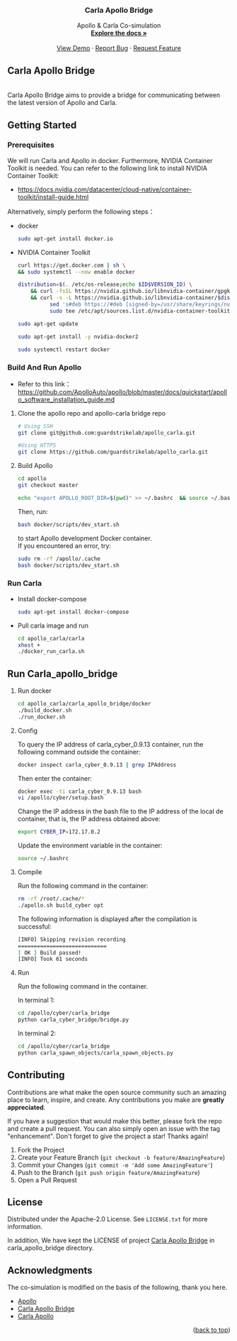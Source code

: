 <a name="readme-top"></a>


<!-- PROJECT LOGO -->
<br />
<div align="center">
  <!-- <a href="https://github.com/othneildrew/Best-README-Template">
    <img src="images/logo.png" alt="Logo" width="80" height="80">
  </a> -->

  <h3 align="center">Carla Apollo Bridge</h3>

  <p align="center">
    Apollo & Carla Co-simulation
    <br />
    <a href="https://github.com/othneildrew/Best-README-Template"><strong>Explore the docs »</strong></a>
    <br />
    <br />
    <a href="https://github.com/othneildrew/Best-README-Template">View Demo</a>
    ·
    <a href="https://github.com/othneildrew/Best-README-Template/issues">Report Bug</a>
    ·
    <a href="https://github.com/othneildrew/Best-README-Template/issues">Request Feature</a>
  </p>
</div>



<!-- TABLE OF CONTENTS -->
<!-- <details>
  <summary>Table of Contents</summary>
  <ol>
    <li>
      <a href="#about-the-project">About Carla Apollo Bridge</a>
      <ul>
        <li><a href="#built-with">Built With</a></li>
      </ul>
    </li>
    <li>
      <a href="#getting-started">Getting Started</a>
      <ul>
        <li><a href="#prerequisites">Prerequisites</a></li>
        <li><a href="#installation">Installation</a></li>
      </ul>
    </li>
    <li><a href="#usage">Usage</a></li>
    <li><a href="#roadmap">Roadmap</a></li>
    <li><a href="#contributing">Contributing</a></li>
    <li><a href="#license">License</a></li>
    <li><a href="#contact">Contact</a></li>
    <li><a href="#acknowledgments">Acknowledgments</a></li>
  </ol>
</details> -->


<!-- ABOUT THE PROJECT -->
## Carla Apollo Bridge

<!-- [![Product Name Screen Shot][product-screenshot]](https://example.com) -->
<br>Carla Apollo Bridge aims to provide a bridge for communicating between the latest version of Apollo and Carla.

<!-- GETTING STARTED -->
## Getting Started

### Prerequisites

We will run Carla and Apollo in docker. Furthermore, NVIDIA Container Toolkit is needed. You can refer to the following link to install NVIDIA Container Toolkit:
* https://docs.nvidia.com/datacenter/cloud-native/container-toolkit/install-guide.html

Alternatively, simply perform the following steps：

* docker

  ```sh
  sudo apt-get install docker.io
  ```
* NVIDIA Container Toolkit

  ```sh
  curl https://get.docker.com | sh \
  && sudo systemctl --now enable docker
  ```
  ```sh
  distribution=$(. /etc/os-release;echo $ID$VERSION_ID) \
      && curl -fsSL https://nvidia.github.io/libnvidia-container/gpgkey | sudo gpg --dearmor -o /usr/share/keyrings/nvidia-container-toolkit-keyring.gpg \
      && curl -s -L https://nvidia.github.io/libnvidia-container/$distribution/libnvidia-container.list | \
            sed 's#deb https://#deb [signed-by=/usr/share/keyrings/nvidia-container-toolkit-keyring.gpg] https://#g' | \
            sudo tee /etc/apt/sources.list.d/nvidia-container-toolkit.list
  ```
  ```sh
  sudo apt-get update
  ```
  ```sh
  sudo apt-get install -y nvidia-docker2
  ```
  ```sh
  sudo systemctl restart docker
  ```

### Build And Run Apollo

* Refer to this link：
<br> https://github.com/ApolloAuto/apollo/blob/master/docs/quickstart/apollo_software_installation_guide.md

1. Clone the apollo repo and apollo-carla bridge repo

   ```sh
   # Using SSH
   git clone git@github.com:guardstrikelab/apollo_carla.git

   #Using HTTPS
   git clone https://github.com/guardstrikelab/apollo_carla.git
   ```

2. Build Apollo

   ```sh
   cd apollo
   git checkout master
   ```
   ```sh
   echo "export APOLLO_ROOT_DIR=$(pwd)" >> ~/.bashrc  && source ~/.bashrc
   ```
   Then, run:
   ```sh
   bash docker/scripts/dev_start.sh
   ```
   to start Apollo development Docker container.
   <br>If you encountered an error, try:
   ```sh
   sudo rm -rf /apollo/.cache
   bash docker/scripts/dev_start.sh
   ```

### Run Carla
* Install docker-compose

   ```sh
   sudo apt-get install docker-compose
   ```
* Pull carla image and run
  
   ```sh
   cd apollo_carla/carla
   xhost +
   ./docker_run_carla.sh
   ```

<!-- USAGE EXAMPLES -->
## Run Carla_apollo_bridge
1.  Run docker
    ```sh
    cd apollo_carla/carla_apollo_bridge/docker
    ./build_docker.sh
    ./run_docker.sh
    ```
2.  Config
    
    To query the IP address of carla_cyber_0.9.13 container, run the following command outside the container:
    ```sh
    docker inspect carla_cyber_0.9.13 | grep IPAddress
    ```
    Then enter the container:
    ```sh
    docker exec -ti carla_cyber_0.9.13 bash
    vi /apollo/cyber/setup.bash
    ```
    Change the IP address in the bash file to the IP address of the local de container, that is, the IP address obtained above:
    ```sh
    export CYBER_IP=172.17.0.2
    ```
    Update the environment variable in the container:
    ```sh
    source ~/.bashrc
    ```
3.  Compile
    
    Run the following command in the container:
    ```sh
    rm -rf /root/.cache/*
    ./apollo.sh build_cyber opt
    ```
    The following information is displayed after the compilation is successful:
    ```sh
    [INFO] Skipping revision recording
    ============================
    [ OK ] Build passed!
    [INFO] Took 61 seconds
    ```
4. Run

    Run the following command in the container.

    In terminal 1:
    ```sh
    cd /apollo/cyber/carla_bridge
    python carla_cyber_bridge/bridge.py
    ```
    In terminal 2:
    ```sh
    cd /apollo/cyber/carla_bridge
    python carla_spawn_objects/carla_spawn_objects.py
    ```


<!-- ROADMAP -->
<!-- ## Roadmap
- [ ] Add Additional Templates w/ Examples
- [ ] Add "components" document to easily copy & paste sections of the readme
- [ ] Multi-language Support
    - [ ] Chinese
    - [ ] Spanish

See the [open issues](https://github.com/othneildrew/Best-README-Template/issues) for a full list of proposed features (and known issues). -->


<!-- CONTRIBUTING -->
## Contributing

Contributions are what make the open source community such an amazing place to learn, inspire, and create. Any contributions you make are **greatly appreciated**.

If you have a suggestion that would make this better, please fork the repo and create a pull request. You can also simply open an issue with the tag "enhancement".
Don't forget to give the project a star! Thanks again!

1. Fork the Project
2. Create your Feature Branch (`git checkout -b feature/AmazingFeature`)
3. Commit your Changes (`git commit -m 'Add some AmazingFeature'`)
4. Push to the Branch (`git push origin feature/AmazingFeature`)
5. Open a Pull Request


<!-- LICENSE -->
## License

Distributed under the Apache-2.0 License. See `LICENSE.txt` for more information.

In addition, We have kept the LICENSE of project [Carla Apollo Bridge](https://github.com/AuroAi/carla_apollo_bridge) in carla_apollo_bridge directory.




<!-- CONTACT -->
<!-- ## Contact

Your Name - [@your_twitter](https://twitter.com/your_username) - email@example.com

Project Link: [https://github.com/your_username/repo_name](https://github.com/your_username/repo_name) -->




<!-- ACKNOWLEDGMENTS -->
## Acknowledgments

The co-simulation is modified on the basis of the following, thank you here.

* [Apollo](https://github.com/ApolloAuto/apollo)
* [Carla Apollo Bridge](https://github.com/AuroAi/carla_apollo_bridge)
* [Carla Apollo](https://github.com/casper-auto/carla-apollo)

<p align="right">(<a href="#readme-top">back to top</a>)</p>



